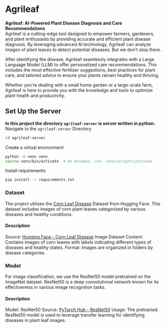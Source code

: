 # Agrileaf
**Agrileaf: AI-Powered Plant Disease Diagnosis and Care Recommendations** \
Agrileaf is a cutting-edge tool designed to empower farmers, gardeners, and plant enthusiasts by providing accurate and efficient plant disease diagnosis. By leveraging advanced AI technology, Agrileaf can analyze images of plant leaves to detect potential diseases. But we don't stop there.

After identifying the disease, Agrileaf seamlessly integrates with a Large Language Model (LLM) to offer personalized care recommendations. This includes the most effective fertilizer suggestions, best practices for plant care, and tailored advice to ensure your plants remain healthy and thriving.

Whether you're dealing with a small home garden or a large-scale farm, Agrileaf is here to provide you with the knowledge and tools to optimize plant health and productivity.

## Set Up the Server
**In this project the directory `agrileaf-server` is server written in python.** \
Navigate to the `agrileaf-server` Directory
```bash
cd agrileaf-server
```
Create a virtual environment
```bash
python -m venv venv
source venv/bin/activate  # On Windows, use `venv\Scripts\activate`
```
Install requirements
```bash
pip install -r requirements.txt 
```
### Dataset
The project utilizes the [Corn Leaf Disease](https://huggingface.co/datasets/Prachi1234/corn-leaf-disease) Dataset from Hugging Face. This dataset includes images of corn plant leaves categorized by various diseases and healthy conditions.
#### Description
Source: [Hugging Face - Corn Leaf Disease](https://huggingface.co/datasets/Prachi1234/corn-leaf-disease) Image Dataset
Content: Contains images of corn leaves with labels indicating different types of diseases and healthy states.
Format: Images are organized in folders by disease categories.
### Model
For image classification, we use the ResNet50 model pretrained on the ImageNet dataset. ResNet50 is a deep convolutional network known for its effectiveness in various image recognition tasks.

#### Description
Model: ResNet50 
Source: [PyTorch Hub - ResNet50](https://pytorch.org/vision/main/models/generated/torchvision.models.resnet50.html)
Usage: The pretrained ResNet50 model is used to leverage transfer learning for identifying diseases in plant leaf images.

